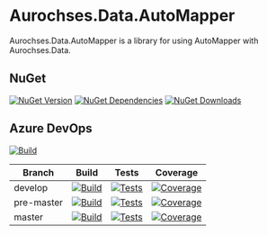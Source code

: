 # Aurochses.Data.AutoMapper

Aurochses.Data.AutoMapper is a library for using AutoMapper with Aurochses.Data.

## NuGet
[![NuGet Version](https://img.shields.io/nuget/v/Aurochses.Data.AutoMapper.svg?style=flat-square)](https://www.nuget.org/packages/Aurochses.Data.AutoMapper)
[![NuGet Dependencies](https://img.shields.io/librariesio/release/nuget/Aurochses.Data.AutoMapper.svg?style=flat-square)](https://libraries.io/nuget/Aurochses.Data.AutoMapper)
[![NuGet Downloads](https://img.shields.io/nuget/dt/Aurochses.Data.AutoMapper.svg?style=flat-square)](https://www.nuget.org/packages/Aurochses.Data.AutoMapper)

## Azure DevOps

[![Build](https://img.shields.io/azure-devops/release/Aurochses/61cd8e26-670f-4d15-9b53-5e73a476a30f/15/15.svg?style=flat-square)](https://dev.azure.com/Aurochses/Aurochses.OpenSource/_release?definitionId=15)

Branch     | Build | Tests | Coverage
-----------|-------|-------|----------
develop | [![Build](https://img.shields.io/azure-devops/build/Aurochses/Aurochses.OpenSource/375/develop.svg?style=flat-square)](https://dev.azure.com/Aurochses/Aurochses.OpenSource/_build/latest?definitionId=375&branchName=develop) | [![Tests](https://img.shields.io/azure-devops/tests/Aurochses/Aurochses.OpenSource/375/develop.svg?style=flat-square)](https://dev.azure.com/Aurochses/Aurochses.OpenSource/_build/latest?definitionId=375&branchName=develop) | [![Coverage](https://img.shields.io/azure-devops/coverage/Aurochses/Aurochses.OpenSource/375/develop.svg?style=flat-square)](https://dev.azure.com/Aurochses/Aurochses.OpenSource/_build/latest?definitionId=375&branchName=develop)
pre-master | [![Build](https://img.shields.io/azure-devops/build/Aurochses/Aurochses.OpenSource/375/pre-master.svg?style=flat-square)](https://dev.azure.com/Aurochses/Aurochses.OpenSource/_build/latest?definitionId=375&branchName=pre-master) | [![Tests](https://img.shields.io/azure-devops/tests/Aurochses/Aurochses.OpenSource/375/pre-master.svg?style=flat-square)](https://dev.azure.com/Aurochses/Aurochses.OpenSource/_build/latest?definitionId=375&branchName=pre-master) | [![Coverage](https://img.shields.io/azure-devops/coverage/Aurochses/Aurochses.OpenSource/375/pre-master.svg?style=flat-square)](https://dev.azure.com/Aurochses/Aurochses.OpenSource/_build/latest?definitionId=375&branchName=pre-master)
master | [![Build](https://img.shields.io/azure-devops/build/Aurochses/Aurochses.OpenSource/375/master.svg?style=flat-square)](https://dev.azure.com/Aurochses/Aurochses.OpenSource/_build/latest?definitionId=375&branchName=master) | [![Tests](https://img.shields.io/azure-devops/tests/Aurochses/Aurochses.OpenSource/375/master.svg?style=flat-square)](https://dev.azure.com/Aurochses/Aurochses.OpenSource/_build/latest?definitionId=375&branchName=master) | [![Coverage](https://img.shields.io/azure-devops/coverage/Aurochses/Aurochses.OpenSource/375/master.svg?style=flat-square)](https://dev.azure.com/Aurochses/Aurochses.OpenSource/_build/latest?definitionId=375&branchName=master)
